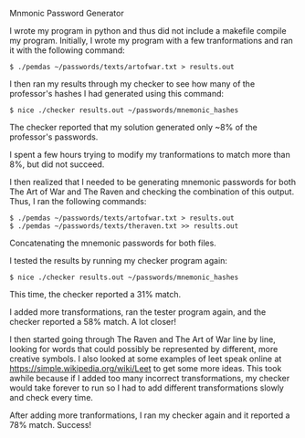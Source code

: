 Mnmonic Password Generator

I wrote my program in python and thus did not include a makefile 
compile my program. Initially, I wrote my program with a few 
tranformations and ran it with the following command: 

    $ ./pemdas ~/passwords/texts/artofwar.txt > results.out 

I then ran my results through my checker to see how many of the 
professor's hashes I had generated using this command: 

    $ nice ./checker results.out ~/passwords/mnemonic_hashes

The checker reported that my solution generated only ~8% of the 
professor's passwords. 

I spent a few hours trying to modify my tranformations to match 
more than 8%, but did not succeed. 

I then realized that I needed to be generating mnemonic passwords 
for both The Art of War and The Raven and checking the combination
of this output. Thus, I ran the following commands: 

    $ ./pemdas ~/passwords/texts/artofwar.txt > results.out 
    $ ./pemdas ~/passwords/texts/theraven.txt >> results.out
    
Concatenating the mnemonic passwords for both files. 

I tested the results by running my checker program again: 

    $ nice ./checker results.out ~/passwords/mnemonic_hashes

This time, the checker reported a 31% match. 

I added more transformations, ran the tester program again, and 
the checker reported a 58% match. A lot closer! 

I then started going through The Raven and The Art of War line 
by line, looking for words that could possibly be represented by 
different, more creative symbols. I also looked at some examples 
of leet speak online at https://simple.wikipedia.org/wiki/Leet to 
get some more ideas. This took awhile because if I added too many 
incorrect transformations, my checker would take forever to run so
I had to add different transformations slowly and check every time.  

After adding more tranformations, I ran my checker again and it 
reported a 78% match. Success! 
  
